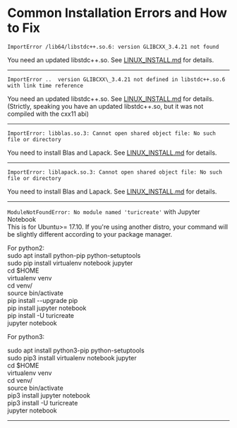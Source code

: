 # Common Installation Errors and How to Fix

`ImportError /lib64/libstdc++.so.6: version GLIBCXX_3.4.21 not found`

You need an updated libstdc++.so. See [LINUX\_INSTALL.md](LINUX_INSTALL.md) for details.

___

`ImportError ..  version GLIBCXX\_3.4.21 not defined in libstdc++.so.6 with link time reference`

You need an updated libstdc++.so. See [LINUX\_INSTALL.md](LINUX_INSTALL.md) for details.
(Strictly, speaking you have an updated libstdc++.so, but it was not compiled with the cxx11 abi)

___

`ImportError: libblas.so.3: Cannot open shared object file: No such file or directory`

You need to install Blas and Lapack. See [LINUX\_INSTALL.md](LINUX_INSTALL.md) for details.

___

`ImportError: liblapack.so.3: Cannot open shared object file: No such file or directory`

You need to install Blas and Lapack. See [LINUX\_INSTALL.md](LINUX_INSTALL.md) for details.

___

`ModuleNotFoundError: No module named 'turicreate'` with Jupyter Notebook \
This is for Ubuntu>= 17.10. If you're using another distro, your command will be slightly different according to your package manager.

For python2: \
sudo apt install python-pip python-setuptools \
sudo pip install virtualenv notebook jupyter \
cd $HOME \
virtualenv venv \
cd venv/ \
source bin/activate \
pip install --upgrade pip \
pip install jupyter notebook \
pip install -U turicreate \
jupyter notebook

For python3:

sudo apt install python3-pip python-setuptools \
sudo pip3 install virtualenv notebook jupyter \
cd $HOME \
virtualenv venv \
cd venv/ \
source bin/activate \
pip3 install jupyter notebook \
pip3 install -U turicreate \
jupyter notebook
___
